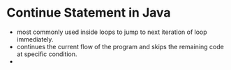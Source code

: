 # Continue Statement in Java
- most commonly used inside loops to jump to next iteration of loop immediately.
- continues the current flow of the program and skips the remaining code at specific condition.
- 
